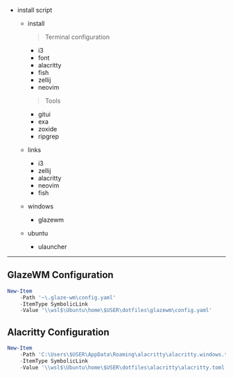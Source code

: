 * install script
	* install
        > Terminal configuration
        * i3
		* font
		* alacritty
		* fish
		* zellij
		* neovim

        > Tools
        * gitui
        * exa
        * zoxide
        * ripgrep

	* links
        * i3
		* zellij
		* alacritty
		* neovim
		* fish

    * windows
        * glazewm

    * ubuntu
        * ulauncher

---

## GlazeWM Configuration

```powershell
New-Item
    -Path '~\.glaze-wm\config.yaml'
    -ItemType SymbolicLink
    -Value '\\wsl$\Ubuntu\home\$USER\dotfiles\glazewm\config.yaml'
```


## Alacritty Configuration

```powershell
New-Item
    -Path 'C:\Users\$USER\AppData\Roaming\alacritty\alacritty.windows.toml'
    -ItemType SymbolicLink
    -Value '\\wsl$\Ubuntu\home\$USER\dotfiles\alacritty\alacritty.toml'
```
